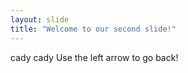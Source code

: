 ```yaml
---
layout: slide
title: "Welcome to our second slide!"
---
```

cady cady
Use the left arrow to go back!
